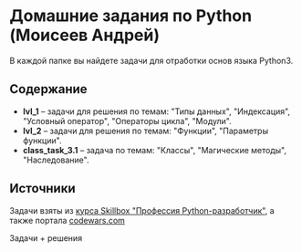 # Домашние задания по Python (Моисеев Андрей)
В каждой папке вы найдете задачи для отработки основ языка Python3.

## Содержание
* **lvl_1** – задачи для решения по темам: "Типы данных", "Индексация", "Условный оператор", "Операторы цикла", "Модули".
* **lvl_2** – задачи для решения по темам: "Функции", "Параметры функции".
* **class_task_3.1** – задача по темам: "Классы", "Магические методы", "Наследование".

## Источники
Задачи взяты из [курса Skillbox "Профессия Python-разработчик"](https://skillbox.ru/course/profession-python/), а также портала [codewars.com](https://www.codewars.com/)

Задачи + решения
